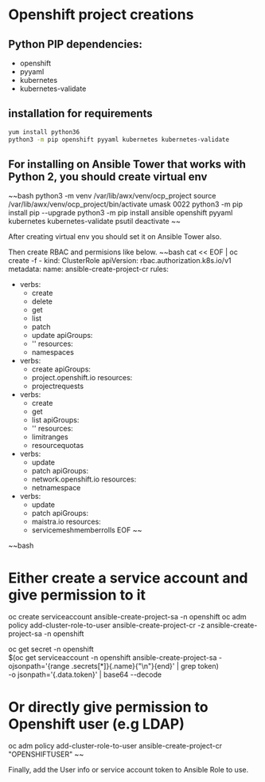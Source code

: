 # Openshift project creations

## Python PIP dependencies: 

 - openshift
 - pyyaml
 - kubernetes
 - kubernetes-validate

## installation for requirements
```bash
yum install python36  
python3 -m pip openshift pyyaml kubernetes kubernetes-validate
```
## For installing on Ansible Tower that works with Python 2, you should create virtual env

~~bash
python3 -m venv /var/lib/awx/venv/ocp_project
source /var/lib/awx/venv/ocp_project/bin/activate
umask 0022
python3 -m pip install pip --upgrade
python3 -m pip install ansible openshift pyyaml kubernetes kubernetes-validate psutil
deactivate
~~

After creating virtual env you should set it on Ansible Tower also.

Then create RBAC and permisions like below.
~~bash
cat << EOF | oc create -f -
kind: ClusterRole
apiVersion: rbac.authorization.k8s.io/v1
metadata:
  name: ansible-create-project-cr
rules:
  - verbs:
      - create
      - delete
      - get
      - list
      - patch
      - update
    apiGroups:
      - ''
    resources:
      - namespaces
  - verbs:
      - create
    apiGroups:
      - project.openshift.io
    resources:
      - projectrequests
  - verbs:
      - create
      - get
      - list
    apiGroups:
      - ''
    resources:
      - limitranges
      - resourcequotas
  - verbs:
      - update
      - patch
    apiGroups:
      - network.openshift.io
    resources:
      - netnamespace
  - verbs:
      - update
      - patch
    apiGroups:
      - maistra.io
    resources:
      - servicemeshmemberrolls
EOF
~~

~~bash
# Either create a service account and give permission to it
oc create serviceaccount ansible-create-project-sa -n openshift
oc adm policy add-cluster-role-to-user ansible-create-project-cr -z ansible-create-project-sa -n openshift

oc get secret -n openshift \
$(oc get serviceaccount -n openshift ansible-create-project-sa -ojsonpath='{range .secrets[*]}{.name}{"\n"}{end}' | grep token) \
-o jsonpath='{.data.token}' | base64 --decode

# Or directly give permission to Openshift user (e.g LDAP)
oc adm policy add-cluster-role-to-user ansible-create-project-cr "OPENSHIFTUSER"
~~

Finally, add the User info or service account token to Ansible Role to use.
